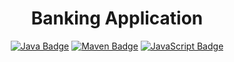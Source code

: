 <h1 align="center">Banking Application</h1>

<div align="center">
  
[![Java Badge](https://img.shields.io/badge/-Java-blue?style=for-the-badge&labelColor=blue&logo=java&logoColor=purple)](#)
[![Maven Badge](https://img.shields.io/badge/-Maven-yellow?style=for-the-badge&labelColor=yellow&logo=maven&logoColor=black)](#)
[![JavaScript Badge](https://img.shields.io/badge/-Javascript-3C873A?style=for-the-badge&labelColor=3C873A&logo=javascript&logoColor=black)](#)

</div>
